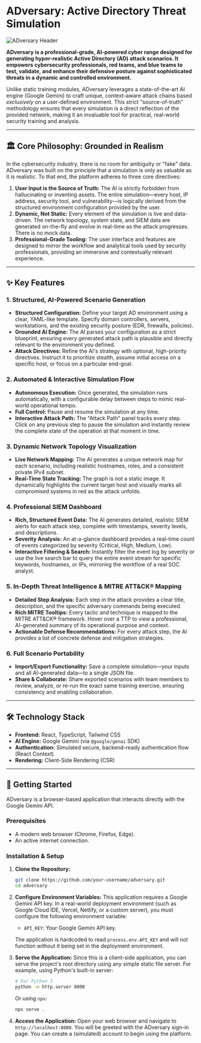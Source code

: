 
# ADversary: Active Directory Threat Simulation

![ADversary Header](https://i.imgur.com/your-header-image.png) <!-- Placeholder: Replace with an actual screenshot of the app header -->

**ADversary is a professional-grade, AI-powered cyber range designed for generating hyper-realistic Active Directory (AD) attack scenarios. It empowers cybersecurity professionals, red teams, and blue teams to test, validate, and enhance their defensive posture against sophisticated threats in a dynamic and controlled environment.**

Unlike static training modules, ADversary leverages a state-of-the-art AI engine (Google Gemini) to craft unique, context-aware attack chains based *exclusively* on a user-defined environment. This strict "source-of-truth" methodology ensures that every simulation is a direct reflection of the provided network, making it an invaluable tool for practical, real-world security training and analysis.

---

## 🏛️ Core Philosophy: Grounded in Realism

In the cybersecurity industry, there is no room for ambiguity or "fake" data. ADversary was built on the principle that a simulation is only as valuable as it is realistic. To that end, the platform adheres to three core directives:

1.  **User Input is the Source of Truth:** The AI is strictly forbidden from hallucinating or inventing assets. The entire simulation—every host, IP address, security tool, and vulnerability—is logically derived from the structured environment configuration provided by the user.
2.  **Dynamic, Not Static:** Every element of the simulation is live and data-driven. The network topology, system state, and SIEM data are generated on-the-fly and evolve in real-time as the attack progresses. There is no mock data.
3.  **Professional-Grade Tooling:** The user interface and features are designed to mirror the workflow and analytical tools used by security professionals, providing an immersive and contextually relevant experience.

---

## ✨ Key Features

### 1. Structured, AI-Powered Scenario Generation
- **Structured Configuration:** Define your target AD environment using a clear, YAML-like template. Specify domain controllers, servers, workstations, and the existing security posture (EDR, firewalls, policies).
- **Grounded AI Engine:** The AI parses your configuration as a strict blueprint, ensuring every generated attack path is plausible and directly relevant to the environment you defined.
- **Attack Directives:** Refine the AI's strategy with optional, high-priority directives. Instruct it to prioritize stealth, assume initial access on a specific host, or focus on a particular end-goal.

### 2. Automated & Interactive Simulation Flow
- **Autonomous Execution:** Once generated, the simulation runs automatically, with a configurable delay between steps to mimic real-world operational tempo.
- **Full Control:** Pause and resume the simulation at any time.
- **Interactive Attack Path:** The "Attack Path" panel tracks every step. Click on any previous step to pause the simulation and instantly review the complete state of the operation at that moment in time.

### 3. Dynamic Network Topology Visualization
- **Live Network Mapping:** The AI generates a unique network map for each scenario, including realistic hostnames, roles, and a consistent private IPv4 subnet.
- **Real-Time State Tracking:** The graph is not a static image. It dynamically highlights the current target host and visually marks all compromised systems in red as the attack unfolds.

### 4. Professional SIEM Dashboard
- **Rich, Structured Event Data:** The AI generates detailed, realistic SIEM alerts for each attack step, complete with timestamps, severity levels, and descriptions.
- **Severity Analysis:** An at-a-glance dashboard provides a real-time count of events categorized by severity (Critical, High, Medium, Low).
- **Interactive Filtering & Search:** Instantly filter the event log by severity or use the live search bar to query the entire event stream for specific keywords, hostnames, or IPs, mirroring the workflow of a real SOC analyst.

### 5. In-Depth Threat Intelligence & MITRE ATT&CK® Mapping
- **Detailed Step Analysis:** Each step in the attack provides a clear title, description, and the specific adversary commands being executed.
- **Rich MITRE Tooltips:** Every tactic and technique is mapped to the MITRE ATT&CK® framework. Hover over a TTP to view a professional, AI-generated summary of its operational purpose and context.
- **Actionable Defense Recommendations:** For every attack step, the AI provides a list of concrete defense and mitigation strategies.

### 6. Full Scenario Portability
- **Import/Export Functionality:** Save a complete simulation—your inputs and all AI-generated data—to a single JSON file.
- **Share & Collaborate:** Share exported scenarios with team members to review, analyze, or re-run the exact same training exercise, ensuring consistency and enabling collaboration.

---

## 🛠️ Technology Stack

-   **Frontend:** React, TypeScript, Tailwind CSS
-   **AI Engine:** Google Gemini (via `@google/genai` SDK)
-   **Authentication:** Simulated secure, backend-ready authentication flow (React Context)
-   **Rendering:** Client-Side Rendering (CSR)

---

## 🚀 Getting Started

ADversary is a browser-based application that interacts directly with the Google Gemini API.

### Prerequisites
- A modern web browser (Chrome, Firefox, Edge).
- An active internet connection.

### Installation & Setup

1.  **Clone the Repository:**
    ```bash
    git clone https://github.com/your-username/adversary.git
    cd adversary
    ```

2.  **Configure Environment Variables:**
    This application requires a Google Gemini API key. In a real-world deployment environment (such as Google Cloud IDE, Vercel, Netlify, or a custom server), you must configure the following environment variable:
    -   `API_KEY`: Your Google Gemini API key.

    The application is hardcoded to read `process.env.API_KEY` and will not function without it being set in the deployment environment.

3.  **Serve the Application:**
    Since this is a client-side application, you can serve the project's root directory using any simple static file server. For example, using Python's built-in server:
    ```bash
    # For Python 3
    python -m http.server 8000
    ```
    Or using `npx`:
    ```bash
    npx serve .
    ```

4.  **Access the Application:**
    Open your web browser and navigate to `http://localhost:8000`. You will be greeted with the ADversary sign-in page. You can create a (simulated) account to begin using the platform.

